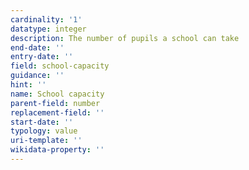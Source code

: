 ```yaml
---
cardinality: '1'
datatype: integer
description: The number of pupils a school can take
end-date: ''
entry-date: ''
field: school-capacity
guidance: ''
hint: ''
name: School capacity
parent-field: number
replacement-field: ''
start-date: ''
typology: value
uri-template: ''
wikidata-property: ''
---
```

